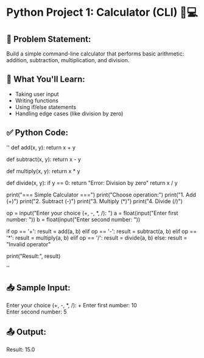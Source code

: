 # Python Project 1: Calculator (CLI) 🔢💻

## 📌 Problem Statement:  
Build a simple command-line calculator that performs basic arithmetic: addition, subtraction, multiplication, and division.

## 🧠 What You'll Learn:  
- Taking user input  
- Writing functions  
- Using if/else statements  
- Handling edge cases (like division by zero)

## ✅ Python Code:
'' 
def add(x, y):
    return x + y

def subtract(x, y):
    return x - y

def multiply(x, y):
    return x * y

def divide(x, y):
    if y == 0:
        return "Error: Division by zero"
    return x / y

print("=== Simple Calculator ===")
print("Choose operation:")
print("1. Add (+)")
print("2. Subtract (-)")
print("3. Multiply (*)")
print("4. Divide (/)")

op = input("Enter your choice (+, -, *, /): ")
a = float(input("Enter first number: "))
b = float(input("Enter second number: "))

if op == '+':
    result = add(a, b)
elif op == '-':
    result = subtract(a, b)
elif op == '*':
    result = multiply(a, b)
elif op == '/':
    result = divide(a, b)
else:
    result = "Invalid operator"

print("Result:", result)

''
## 📥 Sample Input:  

Enter your choice (+, -, *, /): +
Enter first number: 10  
Enter second number: 5  


## 📤 Output:  

Result: 15.0
